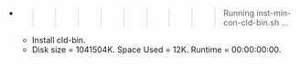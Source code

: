 * >>>>>>>>> Running inst-min-con-cld-bin.sh ...
  * Install cld-bin.
  * Disk size = 1041504K. Space Used = 12K. Runtime = 00:00:00:00.
